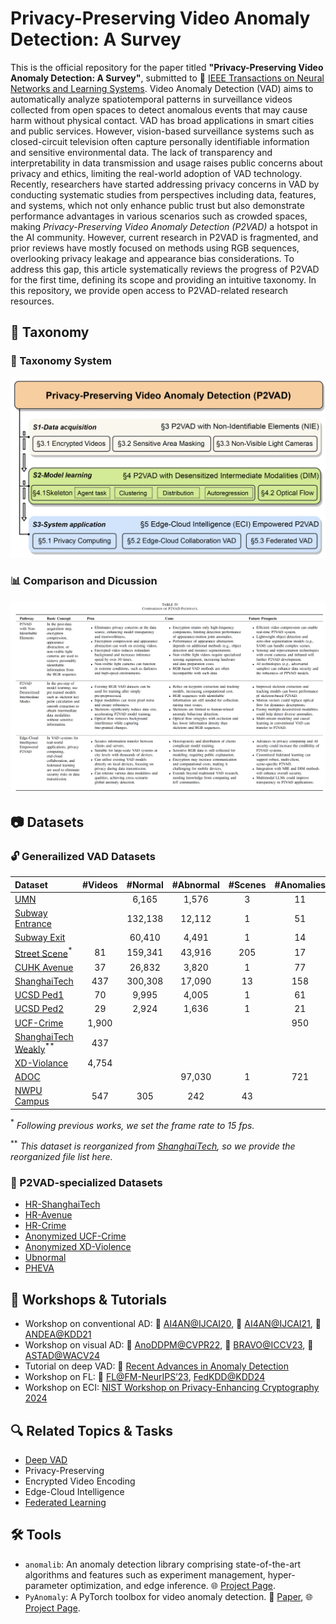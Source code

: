 # Privacy-Preserving Video Anomaly Detection: A Survey

This is the official repository for the paper titled **"Privacy-Preserving Video Anomaly Detection: A Survey"**, submitted to 📰 [IEEE Transactions on Neural Networks and Learning Systems](https://cis.ieee.org/publications/t-neural-networks-and-learning-systems). Video Anomaly Detection (VAD) aims to automatically analyze spatiotemporal patterns in surveillance videos collected from open spaces to detect anomalous events that may cause harm without physical contact. VAD has broad applications in smart cities and public services. However, vision-based surveillance systems such as closed-circuit television often capture personally identifiable information and sensitive environmental data. The lack of transparency and interpretability in data transmission and usage raises public concerns about privacy and ethics, limiting the real-world adoption of VAD technology. Recently, researchers have started addressing privacy concerns in VAD by conducting systematic studies from perspectives including data, features, and systems, which not only enhance public trust but also demonstrate performance advantages in various scenarios such as crowded spaces, making *Privacy-Preserving Video Anomaly Detection (P2VAD)* a hotspot in the AI community. However, current research in P2VAD is fragmented, and prior reviews have mostly focused on methods using RGB sequences, overlooking privacy leakage and appearance bias considerations. To address this gap, this article systematically reviews the progress of P2VAD for the first time, defining its scope and providing an intuitive taxonomy. In this repository, we provide open access to P2VAD-related research resources.

## 📁 Taxonomy

### 📌 Taxonomy System

![taxo](taxo.png)

### 📊 Comparison and Dicussion

![compa](comp.png)

## 📷 Datasets

### 🔓 Generailized VAD Datasets

| Dataset                                                      | #Videos | #Normal | #Abnormal | #Scenes | #Anomalies | #Classes |
| :----------------------------------------------------------- | :-----: | :-----: | :-------: | :-----: | :--------: | -------- |
| [UMN](http://mha.cs.umn.edu/proj_events.shtml#crowd)         |         |  6,165  |   1,576   |    3    |     11     | 3        |
| [Subway Entrance](https://vision.eecs.yorku.ca/research/anomalous-behaviour-data/sets/) |         | 132,138 |  12,112   |    1    |     51     | 5        |
| [Subway Exit](https://vision.eecs.yorku.ca/research/anomalous-behaviour-data/sets/) |         | 60,410  |   4,491   |    1    |     14     | 3        |
| [Street Scene](https://www.merl.com/demos/video-anomaly-detection)$^{*}$ |   81    | 159,341 |  43,916   |   205   |     17     | 17       |
| [CUHK Avenue](http://www.cse.cuhk.edu.hk/leojia/projects/detectabnormal/dataset.html) |   37    | 26,832  |   3,820   |    1    |     77     | 5        |
| [ShanghaiTech](https://svip-lab.github.io/dataset/campus_dataset.html) |   437   | 300,308 |  17,090   |   13    |    158     | 11       |
| [UCSD Ped1](http://www.svcl.ucsd.edu/projects/anomaly/dataset.htm) |   70    |  9,995  |   4,005   |    1    |     61     | 5        |
| [UCSD Ped2](http://www.svcl.ucsd.edu/projects/anomaly/dataset.htm) |   29    |  2,924  |   1,636   |    1    |     21     | 5        |
| [UCF-Crime](https://webpages.charlotte.edu/cchen62/dataset.html) |  1,900  |         |           |         |    950     | 13       |
| [ShanghaiTech Weakly](https://github.com/jx-zhong-for-academic-purpose/GCN-Anomaly-Detection/tree/master/ShanghaiTech_new_split)$^{**}$ |   437   |         |           |         |            | 11       |
| [XD-Violance](https://roc-ng.github.io/XD-Violence/)         |  4,754  |         |           |         |            | 6        |
| [ADOC](http://qil.uh.edu/main/datasets/)                     |         |         |  97,030   |    1    |    721     |          |
| [NWPU Campus](https://campusvad.github.io/)                  |   547   |   305   |    242    |   43    |            | 28       |

$^{*}$ *Following previous works, we set the frame rate to 15 fps.*

$^{**}$ *This dataset is reorganized from [ShanghaiTech](https://svip-lab.github.io/dataset/campus_dataset.html), so we provide the reorganized file list here.*

### 🔐 P2VAD-specialized Datasets

- [HR-ShanghaiTech](https://openaccess.thecvf.com/content_CVPR_2019/html/Morais_Learning_Regularity_in_Skeleton_Trajectories_for_Anomaly_Detection_in_Videos_CVPR_2019_paper.html)
- [HR-Avenue](https://openaccess.thecvf.com/content_CVPR_2019/html/Morais_Learning_Regularity_in_Skeleton_Trajectories_for_Anomaly_Detection_in_Videos_CVPR_2019_paper.html)
- [HR-Crime](https://doi.org/10.34894/IRRDJE)
- [Anonymized UCF-Crime](https://joefioresi718.github.io/TeD-SPAD_webpage/)
- [Anonymized XD-Violence](https://joefioresi718.github.io/TeD-SPAD_webpage/)
- [Ubnormal](https://github.com/lilygeorgescu/UBnormal) 
- [PHEVA](https://github.com/tecsar-uncc/pheva)  

## 💬 Workshops & Tutorials

- Workshop on conventional AD: 📰 [AI4AN@IJCAI20](https://sites.google.com/view/ai4an2020
  ), 📰 [AI4AN@IJCAI21](https://sites.google.com/view/ai4an2021), 📰 [ANDEA@KDD21](https://sites.google.com/view/andea2021
  )
- Workshop on visual AD: 📰 [AnoDDPM@CVPR22](http://dro.dur.ac.uk/36134/1/36134.pdf
  ), 📰 [BRAVO@ICCV23](https://valeoai.github.io/bravo/
  ), 📰 [ASTAD@WACV24](https://ismart.ece.mcgill.ca/wacv24/
  )
- Tutorial on deep VAD: 📰 [Recent Advances in Anomaly Detection](https://sites.google.com/view/cvpr2023-tutorial-on-ad/)
- Workshop on FL: 📰 [FL@FM-NeurIPS’23](https://federated-learning.org/fl@fm-neurips-2023/), [FedKDD@KDD24](https://fedkdd.github.io/)
- Workshop on ECI: [NIST Workshop on Privacy-Enhancing Cryptography 2024](https://csrc.nist.gov/Events/2024/wpec2024) 

## 🔍 Related Topics & Tasks

- [Deep VAD](https://dl.acm.org/doi/abs/10.1145/3645101)
- Privacy-Preserving
- Encrypted Video Encoding
- Edge-Cloud Intelligence
- [Federated Learning](https://ieeexplore.ieee.org/document/10571602)

## 🛠️ Tools

- `anomalib`: An anomaly detection library comprising state-of-the-art algorithms and features such as experiment management, hyper-parameter optimization, and edge inference. 🌐 [Project Page](https://github.com/openvinotoolkit/anomalib).
- `PyAnomaly`: A PyTorch toolbox for video anomaly detection. 📄 [Paper](https://dl.acm.org/doi/10.1145/3394171.3414540), 🌐 [Project Page](https://github.com/YuhaoCheng/PyAnomaly).

